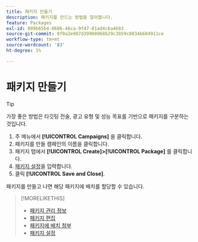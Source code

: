 ```yaml
---
title: 패키지 만들기
description: 패키지를 만드는 방법을 알아봅니다.
feature: Packages
exl-id: 009b65b4-0686-46ca-9f47-01ad4c6a4683
source-git-commit: 0f0a2e907d39900968b29c3b59c8034b604911ce
workflow-type: tm+mt
source-wordcount: '83'
ht-degree: 1%

---
```


# 패키지 만들기

>[!TIP]
>
>가장 좋은 방법은 타깃팅 전술, 광고 유형 및 성능 목표를 기반으로 패키지를 구분하는 것입니다.

1. 주 메뉴에서 **[!UICONTROL Campaigns]** 을 클릭합니다.
1. 패키지를 만들 캠페인의 이름을 클릭합니다.
1. 패키지 탭에서 **[!UICONTROL Create]>[!UICONTROL Package]** 를 클릭합니다.
1. [패키지 설정](package-settings.md)을 입력합니다.
1. 클릭 **[!UICONTROL Save and Close]**.

패키지를 만들고 나면 해당 패키지에 배치를 할당할 수 있습니다.

>[!MORELIKETHIS]
>
>* [패키지 관리 정보](package-about.md)
>* [패키지 편집](package-edit.md)
>* [패키지에 배치 첨부](package-attach-placement.md)
>* [패키지 설정](package-settings.md)

